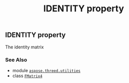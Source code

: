 ﻿---
title: IDENTITY property
second_title: Aspose.3D for Python via .NET API References
description: 
type: docs
weight: 60
url: /python-net/aspose.threed.utilities/fmatrix4/identity/
is_root: false
---

## IDENTITY property


The identity matrix

### See Also
* module [`aspose.threed.utilities`](../../)
* class [`FMatrix4`](/3d/python-net/aspose.threed.utilities/fmatrix4)

